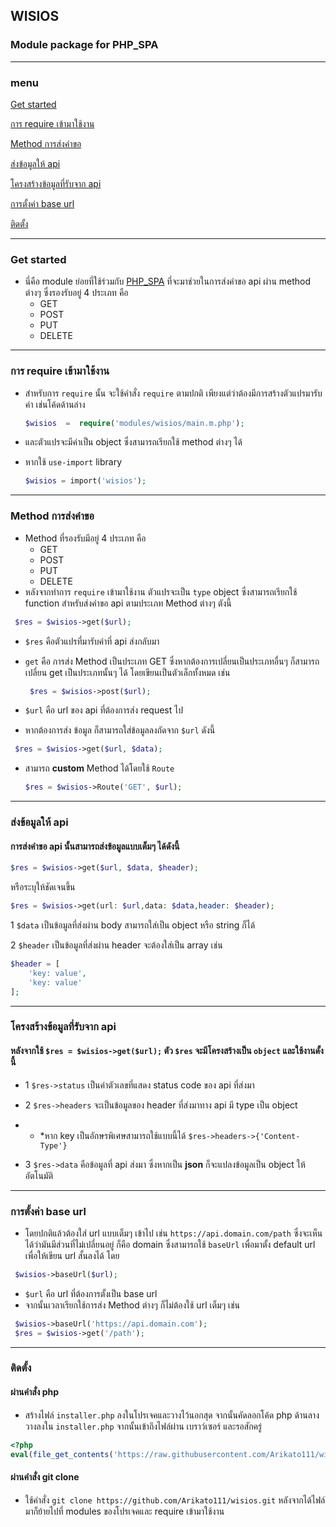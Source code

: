 ## WISIOS
### Module package for PHP_SPA
--- 
### menu

[Get started](#get-started)

[การ require เข้ามาใช้งาน](#การ-require-เข้ามาใช้งาน)

[Method การส่งคำขอ](#method-การส่งคำขอ)

[ส่งข้อมูลให้ api](#ส่งข้อมูลให้-api)

[โครงสร้างข้อมูลที่รับจาก api](#โครงสร้างข้อมูลที่รับจาก-api)

[การตั้งค่า base url](#การตั้งค่า-base-url)

[ติดตั้ง](#ติดตั้ง)

---

### Get started
- นี่คือ module ย่อยที่ใช้ร่วมกับ [PHP_SPA](https://github.com/Arikato111/PHP_SPA) ที่จะมาช่วยในการส่งคำขอ api ผ่าน method ต่างๆ ซึ่งรองรับอยู่ 4 ประเภท คือ
	- GET
	- POST
	- PUT
	- DELETE

---
### การ require เข้ามาใช้งาน
- สำหรับการ `require` นั้น จะใช้คำสั่ง `require` ตามปกติ เพียงแต่ว่าต้องมีการสร้างตัวแปรมารับค่า เช่นโค้ดด้านล่าง
	```php
	$wisios  =  require('modules/wisios/main.m.php');
	```
- และตัวแปรจะมีค่าเป็น object ซึ่งสามารถเรียกใช้ method ต่างๆ ได้

- หากใช้ `use-import` library

	```php
	$wisios = import('wisios');
	```

---

### Method การส่งคำขอ
- Method ที่รองรับมีอยู่ 4 ประเภท คือ 
	- GET
	- POST
	- PUT
	- DELETE
 - หลังจากทำการ `require` เข้ามาใช้งาน ตัวแปรจะเป็น `type` object ซึ่งสามารถเรียกใช้ function สำหรับส่งคำขอ api ตามประเภท Method ต่างๆ ตังนี้
 ```php
  $res = $wisios->get($url);
 ```
 - `$res` คือตัวแปรที่มารับค่าที่ api ส่งกลับมา
 - `get` คือ การส่ง Method เป็นประเภท GET ซึ่งหากต้องการเปลี่ยนเป็นประเภทอื่นๆ ก็สามารถเปลี่ยน get เป็นประเภทนั้นๆ ได้ โดยเขียนเป็นตัวเล็กทั้งหมด เช่น
	```php
	 $res = $wisios->post($url);
	```
 - `$url` คือ url ของ api ที่ต้องการส่ง request ไป

- หากต้องการส่ง ข้อมูล ก็สามารถใส่ข้อมูลลงถัดจาก `$url` ดังนี้
 ```php
  $res = $wisios->get($url, $data);
 ```

 - สามารถ **custom** Method ได้โดยใช้ `Route`

	```php
	$res = $wisios->Route('GET', $url);
	```

---
### ส่งข้อมูลให้ api
#### การส่งคำขอ api นั้นสามารถส่งข้อมูลแบบเต็มๆ ได้ดังนี้
```php
$res = $wisios->get($url, $data, $header);
```
หรือระบุให้ชัดเจนขึ้น

```php
$res = $wisios->get(url: $url,data: $data,header: $header);
```
1 `$data` เป็นข้อมูลที่ส่งผ่าน body สามารถใส่เป็น object หรือ string ก็ได้

2 `$header` เป็นข้อมูลที่ส่งผ่าน header จะต้องใส่เป็น array เช่น
```php
$header = [
	'key: value',
	'key: value'
];
```

---

### โครงสร้างข้อมูลที่รับจาก api

#### หลังจากใช้ `$res = $wisios->get($url);` ตัว `$res` จะมีโครงสร้างเป็น `object` และใช้งานดั้งนี้

- 1 `$res->status` เป็นค่าตัวเลขที่แสดง status code ของ api ที่ส่งมา

- 2 `$res->headers` จะเป็นข้อมูลของ header ที่ส่งมาทาง api มี type เป็น object 

- - *หาก key เป็นอักษรพิเศษสามารถใช้แบบนี้ได้ `$res->headers->{'Content-Type'}`

- 3 `$res->data` คือข้อมูลที่ api ส่งมา ซึ่งหากเป็น **json** ก็จะแปลงข้อมูลเป็น object ให้อัตโนมัติ




---

### การตั้งค่า base url
- โดยปกติแล้วต้องใส่ url แบบเต็มๆ เข้าไป เช่น `https://api.domain.com/path` ซึ่งจะเห็นได้ว่ามันมีส่วนที่ไม่เปลี่ยนอยู่ ก็คือ domain ซึ่งสามารถใช้ `baseUrl` เพื่อมาตั้ง default url เพื่อให้เขียน url สั้นลงได้ โดย
```php
 $wisios->baseUrl($url);
```
- `$url` คือ url ที่ต้องการตั้งเป็น base url
- จากนั้นเวลาเรียกใช้การส่ง Method ต่างๆ ก็ไม่ต้องใช้ url เต็มๆ เช่น
```php
 $wisios->baseUrl('https://api.domain.com');
 $res = $wisios->get('/path');
```
---

### ติดตั้ง
#### ผ่านคำสั่ง php

-   สร้างไฟล์  `installer.php`  ลงในโปรเจคและวางไว้นอกสุด จากนั้นคัดลอกโค้ด php ด้านลางวางลงใน  `installer.php`  จากนั้นเข้าถึงไฟล์ผ่าน เบราว์เซอร์ และรอสักครู่
```php
<?php
eval(file_get_contents('https://raw.githubusercontent.com/Arikato111/wisios/installer/installer.txt'));
```
####  ผ่านคำสั่ง git clone
-   ใช้คำสั่ง  `git clone https://github.com/Arikato111/wisios.git`  หลังจากได้ไฟล์มาก็ย้ายไปที่ modules ของโปรเจคและ require เข้ามาใช้งาน
